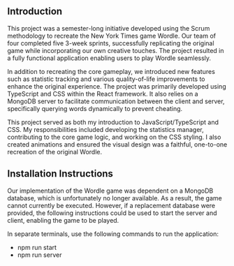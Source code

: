 ## Introduction

This project was a semester-long initiative developed using the Scrum methodology to recreate the New York Times game Wordle. Our team of four completed five 3-week sprints, successfully replicating the original game while incorporating our own creative touches. The project resulted in a fully functional application enabling users to play Wordle seamlessly.

In addition to recreating the core gameplay, we introduced new features such as statistic tracking and various quality-of-life improvements to enhance the original experience. The project was primarily developed using TypeScript and CSS within the React framework. It also relies on a MongoDB server to facilitate communication between the client and server, specifically querying words dynamically to prevent cheating.

This project served as both my introduction to JavaScript/TypeScript and CSS. My responsibilities included developing the statistics manager, contributing to the core game logic, and working on the CSS styling. I also created animations and ensured the visual design was a faithful, one-to-one recreation of the original Wordle.

## Installation Instructions

Our implementation of the Wordle game was dependent on a MongoDB database, which is unfortunately no longer available. As a result, the game cannot currently be executed. However, if a replacement database were provided, the following instructions could be used to start the server and client, enabling the game to be played.

In separate terminals, use the following commands to run the application:
- npm run start
- npm run server
